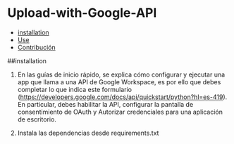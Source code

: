 # Upload-with-Google-API

- [installation](#installation)
- [Use](#use)
- [Contribución](#contribución)

##installation

1. En las guías de inicio rápido, se explica cómo configurar y ejecutar una app que llama a una API de Google Workspace, es por ello que debes completar lo que indica este formulario (https://developers.google.com/docs/api/quickstart/python?hl=es-419). En particular, debes habilitar la API, configurar la pantalla de consentimiento de OAuth y Autorizar credenciales para una aplicación de escritorio.

2. Instala las dependencias desde requirements.txt
   
